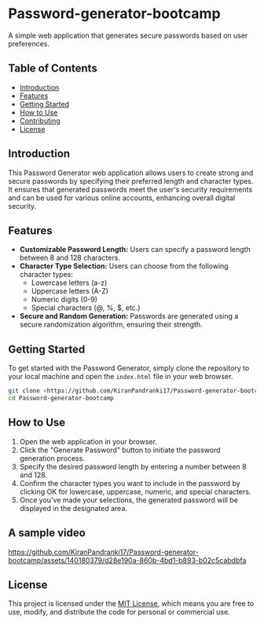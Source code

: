 # Password-generator-bootcamp

A simple web application that generates secure passwords based on user preferences.

## Table of Contents

- [Introduction](#introduction)
- [Features](#features)
- [Getting Started](#getting-started)
- [How to Use](#how-to-use)
- [Contributing](#contributing)
- [License](#license)

## Introduction

This Password Generator web application allows users to create strong and secure passwords by specifying their preferred length and character types. It ensures that generated passwords meet the user's security requirements and can be used for various online accounts, enhancing overall digital security.

## Features

- **Customizable Password Length:** Users can specify a password length between 8 and 128 characters.
- **Character Type Selection:** Users can choose from the following character types:
  - Lowercase letters (a-z)
  - Uppercase letters (A-Z)
  - Numeric digits (0-9)
  - Special characters (@, %, $, etc.)
- **Secure and Random Generation:** Passwords are generated using a secure randomization algorithm, ensuring their strength.

## Getting Started

To get started with the Password Generator, simply clone the repository to your local machine and open the `index.html` file in your web browser.

```bash
git clone <https://github.com/KiranPandranki17/Password-generator-bootcamp.git)https://github.com/KiranPandranki17/Password-generator-bootcamp.git>
cd Password-generator-bootcamp
```
## How to Use

1. Open the web application in your browser.
2. Click the "Generate Password" button to initiate the password generation process.
3. Specify the desired password length by entering a number between 8 and 128.
4. Confirm the character types you want to include in the password by clicking OK for lowercase, uppercase, numeric, and special characters.
5. Once you've made your selections, the generated password will be displayed in the designated area.

## A sample video

https://github.com/KiranPandranki17/Password-generator-bootcamp/assets/140180379/d28e190a-860b-4bd1-b893-b02c5cabdbfa

## License

This project is licensed under the [MIT License](LICENSE), which means you are free to use, modify, and distribute the code for personal or commercial use.
